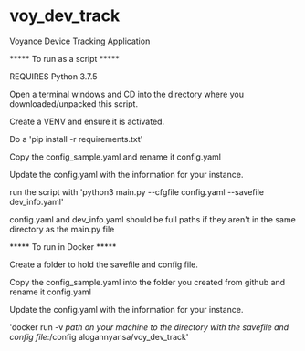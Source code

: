 # voy_dev_track
Voyance Device Tracking Application

***** To run as a script *****

REQUIRES Python 3.7.5

Open a terminal windows and CD into the directory where you downloaded/unpacked this script.

Create a VENV and ensure it is activated.

Do a 'pip install -r requirements.txt'

Copy the config_sample.yaml and rename it config.yaml

Update the config.yaml with the information for your instance. 

run the script with 'python3 main.py --cfgfile config.yaml --savefile dev_info.yaml'

config.yaml and dev_info.yaml should be full paths if they aren't in the same directory as the main.py file



***** To run in Docker *****

Create a folder to hold the savefile and config file.

Copy the config_sample.yaml into the folder you created from github and rename it config.yaml 

Update the config.yaml with the information for your instance. 

'docker run -v *path on your machine to the directory with the savefile and config file*:/config alogannyansa/voy_dev_track'

